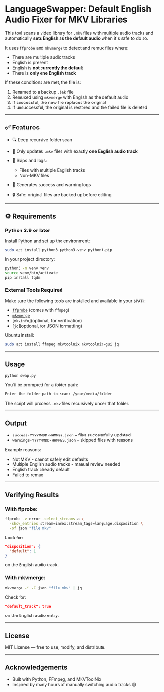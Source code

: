 # LanguageSwapper: Default English Audio Fixer for MKV Libraries

This tool scans a video library for `.mkv` files with multiple audio tracks and automatically **sets English as the default audio** when it's safe to do so.

It uses `ffprobe` and `mkvmerge` to detect and remux files where:

* There are multiple audio tracks
* English is present
* English is **not currently the default**
* There is **only one English track**

If these conditions are met, the file is:

1. Renamed to a backup `.bak` file
2. Remuxed using `mkvmerge` with English as the default audio
3. If successful, the new file replaces the original
4. If unsuccessful, the original is restored and the failed file is deleted

---

## ✅ Features

* 🔍 Deep recursive folder scan
* 🎯 Only updates `.mkv` files with exactly **one English audio track**
* 🚫 Skips and logs:

  * Files with multiple English tracks
  * Non-MKV files
* 📁 Generates success and warning logs
* 🔒 Safe: original files are backed up before editing

---

## ⚙️ Requirements

### Python 3.9 or later

Install Python and set up the environment:

```bash
sudo apt install python3 python3-venv python3-pip
```

In your project directory:

```bash
python3 -m venv venv
source venv/bin/activate
pip install tqdm
```

### External Tools Required

Make sure the following tools are installed and available in your `$PATH`:

* [`ffprobe`](https://ffmpeg.org/ffprobe.html) (comes with `ffmpeg`)
* [`mkvmerge`](https://mkvtoolnix.download/)
* \[`mkvinfo`]\(optional, for verification)
* \[`jq`]\(optional, for JSON formatting)

Ubuntu install:

```bash
sudo apt install ffmpeg mkvtoolnix mkvtoolnix-gui jq
```

---

## Usage

```bash
python swap.py
```

You'll be prompted for a folder path:

```bash
Enter the folder path to scan: /your/media/folder
```

The script will process `.mkv` files recursively under that folder.

---

## Output

* `success-YYYYMMDD-HHMMSS.json` – files successfully updated
* `warnings-YYYYMMDD-HHMMSS.json` – skipped files with reasons

Example reasons:

* Not MKV - cannot safely edit defaults
* Multiple English audio tracks - manual review needed
* English track already default
* Failed to remux

---

## Verifying Results

### With ffprobe:

```bash
ffprobe -v error -select_streams a \
  -show_entries stream=index:stream_tags=language,disposition \
  -of json "file.mkv"
```

Look for:

```json
"disposition": {
  "default": 1
}
```

on the English audio track.

### With mkvmerge:

```bash
mkvmerge -i -F json "file.mkv" | jq
```

Check for:

```json
"default_track": true
```

on the English audio entry.

---

## License

MIT License — free to use, modify, and distribute.

---

## Acknowledgements

* Built with Python, FFmpeg, and MKVToolNix
* Inspired by many hours of manually switching audio tracks 😅

